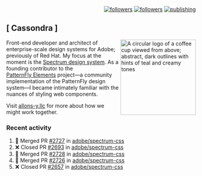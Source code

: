 <p align="right"><a rel="me" href="https://front-end.social/@castastrophe">
    <img alt="followers" title="Follow me on Mastodon" src="https://img.shields.io/mastodon/follow/109297102751309835?domain=https%3A%2F%2Ffront-end.social&label=Follow&logo=mastodon&logoColor=white&style=for-the-badge&labelColor=008080&color=006969"/></a>
  <a href="https://codepen.io/castastrophe/">
    <img alt="followers" title="Follow me on CodePen" src="https://img.shields.io/badge/23-1?color=640464&labelColor=7c007c&style=for-the-badge&logo=codepen&label=Follow"/></a>
<a href="https://castastrophe.medium.com/">
    <img alt="publishing" title="View articles on Medium" src="https://img.shields.io/badge/107-1?color=666&labelColor=444&label=subscribe&logo=medium&logoColor=white&style=for-the-badge"/></a>
</p>

## [&nbsp;Cassondra&nbsp;]

<img align="right" src="https://github-production-user-asset-6210df.s3.amazonaws.com/1840295/253016758-ba468774-1cd3-42c2-8f43-947b5eeb5edf.png" height="200" alt="A circular logo of a coffee cup viewed from above; abstract, dark outlines with hints of teal and creamy tones">

Front-end developer and architect of enterprise-scale design systems for Adobe; previously of Red Hat. My focus at the moment is the [Spectrum design system](https://github.com/adobe/spectrum-css). As a founding contributor to the [PatternFly&nbsp;Elements](https://github.com/patternfly/patternfly-elements) project&mdash;a community implementation of the PatternFly design system&mdash;I became intimately familiar with the nuances of styling web components.

Visit [allons-y.llc](http://allons-y.llc/) for more about how we might work together.

### Recent activity

<!--START_SECTION:activity-->
1. 🎉 Merged PR [#2727](https://github.com/adobe/spectrum-css/pull/2727) in [adobe/spectrum-css](https://github.com/adobe/spectrum-css)
2. ❌ Closed PR [#2693](https://github.com/adobe/spectrum-css/pull/2693) in [adobe/spectrum-css](https://github.com/adobe/spectrum-css)
3. 🎉 Merged PR [#2728](https://github.com/adobe/spectrum-css/pull/2728) in [adobe/spectrum-css](https://github.com/adobe/spectrum-css)
4. 🎉 Merged PR [#2726](https://github.com/adobe/spectrum-css/pull/2726) in [adobe/spectrum-css](https://github.com/adobe/spectrum-css)
5. ❌ Closed PR [#2657](https://github.com/adobe/spectrum-css/pull/2657) in [adobe/spectrum-css](https://github.com/adobe/spectrum-css)
<!--END_SECTION:activity-->
